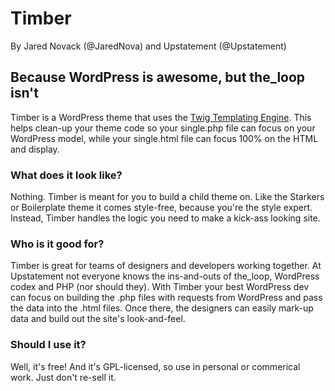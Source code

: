 # Timber
By Jared Novack (@JaredNova) and Upstatement (@Upstatement)

## Because WordPress is awesome, but the_loop isn't
Timber is a WordPress theme that uses the [Twig Templating Engine](http://twig.sensiolabs.org/). This helps clean-up your theme code so your single.php file can focus on your WordPress model, while your single.html file can focus 100% on the HTML and display.

### What does it look like?
Nothing. Timber is meant for you to build a child theme on. Like the Starkers or Boilerplate theme it comes style-free, because you're the style expert. Instead, Timber handles the logic you need to make a kick-ass looking site.

### Who is it good for?
Timber is great for teams of designers and developers working together. At Upstatement not everyone knows the ins-and-outs of the_loop, WordPress codex and PHP (nor should they). With Timber your best WordPress dev can focus on building the .php files with requests from WordPress and pass the data into the .html files. Once there, the designers can easily mark-up data and build out the site's look-and-feel.

### Should I use it?
Well, it's free! And it's GPL-licensed, so use in personal or commerical work. Just don't re-sell it.
